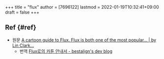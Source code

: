 +++
title = "flux"
author = [7696122]
lastmod = 2022-01-19T10:32:41+09:00
draft = false
+++

## Ref {#ref}

-   원문 [A cartoon guide to Flux. Flux is both one of the most popular… | by Lin Clark...](https://code-cartoons.com/a-cartoon-guide-to-flux-6157355ab207)  
    -   번역 [Flux로의 카툰 안내서 - bestalign's dev blog](https://bestalign.github.io/2015/10/06/cartoon-guide-to-flux/)

